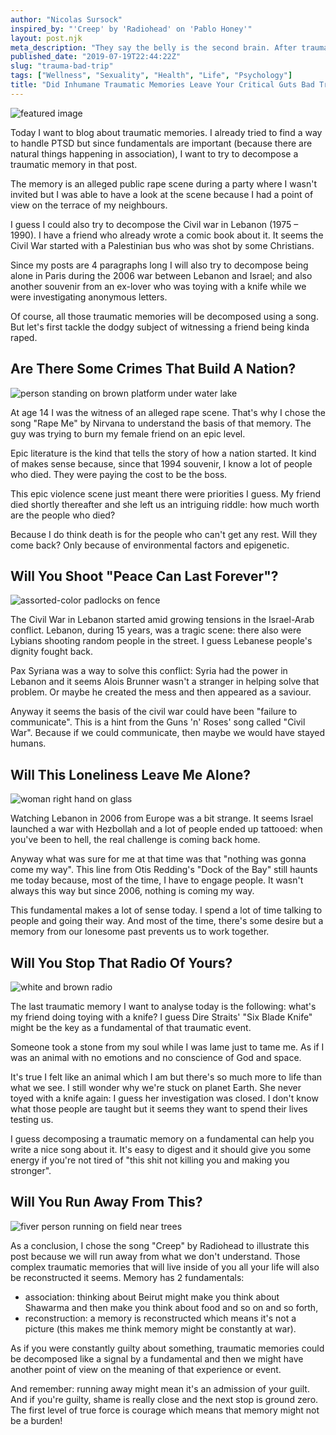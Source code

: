 ```yaml
---
author: "Nicolas Sursock"
inspired_by: "'Creep' by 'Radiohead' on 'Pablo Honey'"
layout: post.njk
meta_description: "They say the belly is the second brain. After trauma, you might experience a bad trip of that region. Let's analyze the basis of that memory."
published_date: "2019-07-19T22:44:22Z"
slug: "trauma-bad-trip"
tags: ["Wellness", "Sexuality", "Health", "Life", "Psychology"]
title: "Did Inhumane Traumatic Memories Leave Your Critical Guts Bad Tripping?"
---
```


![featured image](https://images.unsplash.com/photo-1579071073209-18af6f8b1a20?ixlib=rb-1.2.1&ixid=MnwxMjA3fDB8MHxwaG90by1wYWdlfHx8fGVufDB8fHx8&auto=format&fit=crop)

Today I want to blog about traumatic memories. I already tried to find a way to handle PTSD but since fundamentals are important (because there are natural things happening in association), I want to try to decompose a traumatic memory in that post.

The memory is an alleged public rape scene during a party where I wasn't invited but I was able to have a look at the scene because I had a point of view on the terrace of my neighbours.

I guess I could also try to decompose the Civil war in Lebanon (1975 – 1990). I have a friend who already wrote a comic book about it. It seems the Civil War started with a Palestinian bus who was shot by some Christians.

Since my posts are 4 paragraphs long I will also try to decompose being alone in Paris during the 2006 war between Lebanon and Israel; and also another souvenir from an ex-lover who was toying with a knife while we were investigating anonymous letters.

Of course, all those traumatic memories will be decomposed using a song. But let's first tackle the dodgy subject of witnessing a friend being kinda raped.

## Are There Some Crimes That Build A Nation?

![person standing on brown platform under water lake](https://images.unsplash.com/photo-1548623826-a1aa0a4d8a5b?ixlib=rb-1.2.1&ixid=MnwxMjA3fDB8MHxwaG90by1wYWdlfHx8fGVufDB8fHx8&auto=format&fit=crop&q=80&w=800&h=600)

At age 14 I was the witness of an alleged rape scene. That's why I chose the song "Rape Me" by Nirvana to understand the basis of that memory. The guy was trying to burn my female friend on an epic level.

Epic literature is the kind that tells the story of how a nation started. It kind of makes sense because, since that 1994 souvenir, I know a lot of people who died. They were paying the cost to be the boss.

This epic violence scene just meant there were priorities I guess. My friend died shortly thereafter and she left us an intriguing riddle: how much worth are the people who died?

Because I do think death is for the people who can't get any rest. Will they come back? Only because of environmental factors and epigenetic.

## Will You Shoot "Peace Can Last Forever"?

![assorted-color padlocks on fence](https://images.unsplash.com/photo-1545975401-1bac6136ec13?ixlib=rb-1.2.1&ixid=MnwxMjA3fDB8MHxwaG90by1wYWdlfHx8fGVufDB8fHx8&auto=format&fit=crop&q=80&w=800&h=600)

The Civil War in Lebanon started amid growing tensions in the Israel-Arab conflict. Lebanon, during 15 years, was a tragic scene: there also were Lybians shooting random people in the street. I guess Lebanese people's dignity fought back.

Pax Syriana was a way to solve this conflict: Syria had the power in Lebanon and it seems Alois Brunner wasn't a stranger in helping solve that problem. Or maybe he created the mess and then appeared as a saviour.

Anyway it seems the basis of the civil war could have been "failure to communicate". This is a hint from the Guns 'n' Roses' song called "Civil War". Because if we could communicate, then maybe we would have stayed humans.

## Will This Loneliness Leave Me Alone?

![woman right hand on glass](https://images.unsplash.com/photo-1525120334885-38cc03a6ec77?ixlib=rb-1.2.1&ixid=MnwxMjA3fDB8MHxwaG90by1wYWdlfHx8fGVufDB8fHx8&auto=format&fit=crop&q=80&w=800&h=600)

Watching Lebanon in 2006 from Europe was a bit strange. It seems Israel launched a war with Hezbollah and a lot of people ended up tattooed: when you've been to hell, the real challenge is coming back home.

Anyway what was sure for me at that time was that "nothing was gonna come my way". This line from Otis Redding's "Dock of the Bay" still haunts me today because, most of the time, I have to engage people. It wasn't always this way but since 2006, nothing is coming my way.

This fundamental makes a lot of sense today. I spend a lot of time talking to people and going their way. And most of the time, there's some desire but a memory from our lonesome past prevents us to work together.

## Will You Stop That Radio Of Yours?

![white and brown radio](https://images.unsplash.com/photo-1604838577951-fc3334039881?ixlib=rb-1.2.1&ixid=MnwxMjA3fDB8MHxwaG90by1wYWdlfHx8fGVufDB8fHx8&auto=format&fit=crop&q=80&w=800&h=600)

The last traumatic memory I want to analyse today is the following: what's my friend doing toying with a knife? I guess Dire Straits' "Six Blade Knife" might be the key as a fundamental of that traumatic event.

Someone took a stone from my soul while I was lame just to tame me. As if I was an animal with no emotions and no conscience of God and space.

It's true I felt like an animal which I am but there's so much more to life than what we see. I still wonder why we're stuck on planet Earth. She never toyed with a knife again: I guess her investigation was closed. I don't know what those people are taught but it seems they want to spend their lives testing us.

I guess decomposing a traumatic memory on a fundamental can help you write a nice song about it. It's easy to digest and it should give you some energy if you're not tired of "this shit not killing you and making you stronger".

## Will You Run Away From This?

![fiver person running on field near trees](https://images.unsplash.com/photo-1525026198548-4baa812f1183?ixlib=rb-1.2.1&ixid=MnwxMjA3fDB8MHxwaG90by1wYWdlfHx8fGVufDB8fHx8&auto=format&fit=crop&q=80&w=800&h=600)

As a conclusion, I chose the song "Creep" by Radiohead to illustrate this post because we will run away from what we don't understand. Those complex traumatic memories that will live inside of you all your life will also be reconstructed it seems. Memory has 2 fundamentals:
 - association: thinking about Beirut might make you think about Shawarma and then make you think about food and so on and so forth,
 - reconstruction: a memory is reconstructed which means it's not a picture (this makes me think memory might be constantly at war).

As if you were constantly guilty about something, traumatic memories could be decomposed like a signal by a fundamental and then we might have another point of view on the meaning of that experience or event.

And remember: running away might mean it's an admission of your guilt. And if you're guilty, shame is really close and the next stop is ground zero. The first level of true force is courage which means that memory might not be a burden! 